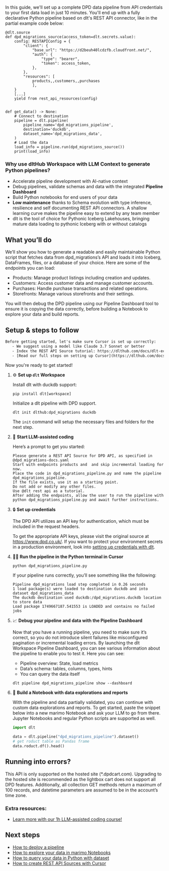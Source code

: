 In this guide, we'll set up a complete DPD data pipeline from API credentials to your first data load in just 10 minutes. You'll end up with a fully declarative Python pipeline based on dlt's REST API connector, like in the partial example code below:

```python-outcome
@dlt.source
def dpd_migrations_source(access_token=dlt.secrets.value):
    config: RESTAPIConfig = {
        "client": {
            "base_url": "https://d2beuh40lcdzfb.cloudfront.net/",
            "auth": {
                "type": "bearer",
                "token": access_token,
            },
        },
        "resources": [
            products,,customers,,purchases
            ],
    }
    [...]
    yield from rest_api_resources(config)


def get_data() -> None:
    # Connect to destination
    pipeline = dlt.pipeline(
        pipeline_name='dpd_migrations_pipeline',
        destination='duckdb',
        dataset_name='dpd_migrations_data', 
    )
    # Load the data
    load_info = pipeline.run(dpd_migrations_source())
    print(load_info) 
```

### Why use dltHub Workspace with LLM Context to generate Python pipelines?

- Accelerate pipeline development with AI-native context
- Debug pipelines, validate schemas and data with the integrated **Pipeline Dashboard**
- Build Python notebooks for end users of your data
- **Low maintenance** thanks to Schema evolution with type inference, resilience and self documenting REST API connectors. A shallow learning curve makes the pipeline easy to extend by any team member
- dlt is the tool of choice for Pythonic Iceberg Lakehouses, bringing mature data loading to pythonic Iceberg with or without catalogs

## What you’ll do

We’ll show you how to generate a readable and easily maintainable Python script that fetches data from dpd_migrations’s API and loads it into Iceberg, DataFrames, files, or a database of your choice. Here are some of the endpoints you can load:

- Products: Manage product listings including creation and updates.
- Customers: Access customer data and manage customer accounts.
- Purchases: Handle purchase transactions and related operations.
- Storefronts: Manage various storefronts and their settings.

You will then debug the DPD pipeline using our Pipeline Dashboard tool to ensure it is copying the data correctly, before building a Notebook to explore your data and build reports.

## Setup & steps to follow

```default
Before getting started, let's make sure Cursor is set up correctly:
   - We suggest using a model like Claude 3.7 Sonnet or better
   - Index the REST API Source tutorial: https://dlthub.com/docs/dlt-ecosystem/verified-sources/rest_api/ and add it to context as **@dlt rest api**
   - [Read our full steps on setting up Cursor](https://dlthub.com/docs/dlt-ecosystem/llm-tooling/cursor-restapi#23-configuring-cursor-with-documentation)
```

Now you're ready to get started!

1. ⚙️ **Set up `dlt` Workspace**
    
    Install dlt with duckdb support:
    ```shell
    pip install dlt[workspace]
    ```

    Initialize a dlt pipeline with DPD support.
    ```shell
    dlt init dlthub:dpd_migrations duckdb
    ```

    The `init` command will setup the necessary files and folders for the next step.
    
2. 🤠 **Start LLM-assisted coding**
    
    Here’s a prompt to get you started:
    
    ```prompt
    Please generate a REST API Source for DPD API, as specified in @dpd_migrations-docs.yaml 
    Start with endpoints products and  and skip incremental loading for now. 
    Place the code in dpd_migrations_pipeline.py and name the pipeline dpd_migrations_pipeline. 
    If the file exists, use it as a starting point. 
    Do not add or modify any other files. 
    Use @dlt rest api as a tutorial. 
    After adding the endpoints, allow the user to run the pipeline with python dpd_migrations_pipeline.py and await further instructions.
    ```

    
3. 🔒 **Set up credentials** 
    
    The DPD API utilizes an API key for authentication, which must be included in the request headers.
    
    To get the appropriate API keys, please visit the original source at https://www.dpd.co.uk/.
    If you want to protect your environment secrets in a production environment, look into [setting up credentials with dlt](https://dlthub.com/docs/walkthroughs/add_credentials).
    
4. 🏃‍♀️ **Run the pipeline in the Python terminal in Cursor**
    
    ```shell
    python dpd_migrations_pipeline.py
    ```
    
    If your pipeline runs correctly, you’ll see something like the following:
    
    ```shell
    Pipeline dpd_migrations load step completed in 0.26 seconds
    1 load package(s) were loaded to destination duckdb and into dataset dpd_migrations_data
    The duckdb destination used duckdb:/dpd_migrations.duckdb location to store data
    Load package 1749667187.541553 is LOADED and contains no failed jobs
    ```
    
5. 📈 **Debug your pipeline and data with the Pipeline Dashboard**

    Now that you have a running pipeline, you need to make sure it’s correct, so you do not introduce silent failures like misconfigured pagination or incremental loading errors. By launching the dlt Workspace Pipeline Dashboard, you can see various information about the pipeline to enable you to test it. Here you can see:
    - Pipeline overview: State, load metrics
    - Data’s schema: tables, columns, types, hints
    - You can query the data itself
    
    ```shell
    dlt pipeline dpd_migrations_pipeline show --dashboard
    ```
    
6. 🐍 **Build a Notebook with data explorations and reports**

    With the pipeline and data partially validated, you can continue with custom data explorations and reports. To get started, paste the snippet below into a new marimo Notebook and ask your LLM to go from there. Jupyter Notebooks and regular Python scripts are supported as well.

    
    ```python
    import dlt

   data = dlt.pipeline("dpd_migrations_pipeline").dataset()
   # get roduct table as Pandas frame
   data.roduct.df().head()
    ```

## Running into errors?

This API is only supported on the hosted site (*.dpdcart.com). Upgrading to the hosted site is recommended as the lightbox cart does not support all DPD features. Additionally, all collection GET methods return a maximum of 100 records, and datetime parameters are assumed to be in the account’s time zone.

### Extra resources:

- [Learn more with our 1h LLM-assisted coding course!](https://www.youtube.com/watch?v=GGid70rnJuM)

## Next steps

- [How to deploy a pipeline](https://dlthub.com/docs/walkthroughs/deploy-a-pipeline)
- [How to explore your data in marimo Notebooks](https://dlthub.com/docs/general-usage/dataset-access/marimo)
- [How to query your data in Python with dataset](https://dlthub.com/docs/general-usage/dataset-access/dataset)
- [How to create REST API Sources with Cursor](https://dlthub.com/docs/dlt-ecosystem/llm-tooling/cursor-restapi)